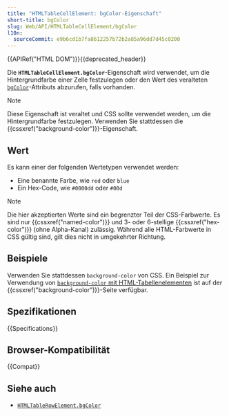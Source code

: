 ```yaml
---
title: "HTMLTableCellElement: bgColor-Eigenschaft"
short-title: bgColor
slug: Web/API/HTMLTableCellElement/bgColor
l10n:
  sourceCommit: e9b6cd1b7fa8612257b72b2a85a96dd7d45c0200
---
```


{{APIRef("HTML DOM")}}{{deprecated_header}}

Die **`HTMLTableCellElement.bgColor`**-Eigenschaft wird verwendet, um die Hintergrundfarbe einer Zelle festzulegen oder den Wert des veralteten [`bgColor`](/de/docs/Web/HTML/Reference/Elements/td#bgcolor)-Attributs abzurufen, falls vorhanden.

> [!NOTE]
> Diese Eigenschaft ist veraltet und CSS sollte verwendet werden, um die Hintergrundfarbe festzulegen. Verwenden Sie stattdessen die {{cssxref("background-color")}}-Eigenschaft.

## Wert

Es kann einer der folgenden Wertetypen verwendet werden:

- Eine benannte Farbe, wie `red` oder `blue`
- Ein Hex-Code, wie `#0000dd` oder `#00d`

> [!NOTE]
> Die hier akzeptierten Werte sind ein begrenzter Teil der CSS-Farbwerte. Es sind nur {{cssxref("named-color")}} und 3- oder 6-stellige {{cssxref("hex-color")}} (ohne Alpha-Kanal) zulässig. Während alle HTML-Farbwerte in CSS gültig sind, gilt dies nicht in umgekehrter Richtung.

## Beispiele

Verwenden Sie stattdessen `background-color` von CSS. Ein Beispiel zur Verwendung von [`background-color` mit HTML-Tabellenelementen](/de/docs/Web/CSS/background-color#colorize_tables) ist auf der {{cssxref("background-color")}}-Seite verfügbar.

## Spezifikationen

{{Specifications}}

## Browser-Kompatibilität

{{Compat}}

## Siehe auch

- [`HTMLTableRowElement.bgColor`](/de/docs/Web/API/HTMLTableRowElement/bgColor)
